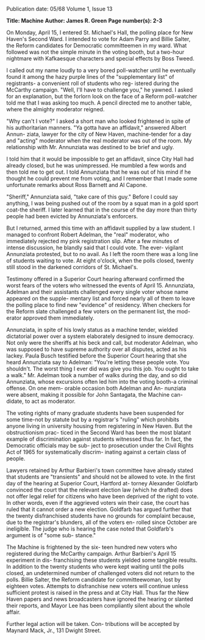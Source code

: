 Publication date: 05/68
Volume 1, Issue 13

**Title: Machine**
**Author: James R. Green**
**Page number(s): 2-3**

On Monday, April 15, I entered St. 
Michael's Hall, the polling place for New 
Haven's Second Ward. I intended to 
vote for Adam Parry and Billie Salter, 
the Reform candidates for Democratic 
committeemen in my ward. What followed 
was not the simple minute in the voting 
booth, but a two-hour nightmare with 
Kafkaesque characters and special effects 
by Boss Tweed. 


I called out my name loudly to a very 
bored poll-watcher until he eventually 
found it among the hazy purple lines of 
the "supplementary list" of registrants-
a convenient roll of students who reg-
istered during the McCarthy campaign. 
"Well, I'll have to challenge you," he 
yawned. I asked for an explanation, but 
the forlorn look on the face of a Reform 
poll-watcher told me that I was asking 
too much. A pencil directed me to another 
table, where the almighty moderator 
reigned. 

"Why can't I vote?" I asked a short 
man who looked frightened in spite of his 
authoritarian manners. "Ya gotta have 
an affidavit," answered Albert Annun-
ziata, lawyer for the city of New Haven, 
machine-tender for a day and "acting" 
moderator when the real moderator was 
out of the room. My relationship with Mr. 
Annunziata was destined to be brief 
and ugly. 

I told him that it would be impossible 
to get an affidavit, since City Hall had 
already closed, but he was unimpressed. 
He mumbled a few words and then told 
me to get out. I told Annunziata that he 
was out of his mind if he thought he could 
prevent me from voting, and I remember 
that I made some unfortunate remarks 
about Ross Barnett and Al Capone. 

"Sheriff," Annunziata said, "take care 
of this guy." Before I could say anything, 
I was being pushed out of the room by a 
squat man in a gold sport coat-the 
sheriff. I later learned that in the course 
of the day more than thirty people had 
been evicted by Annunziata's enforcers. 

But I returned, armed this time with an 
affidavit supplied by a law student. I 
managed to confront Robert Adelman, 
the "real" moderator, who immediately 
rejected my pink registration slip. After a 
few minutes of intense discussion, he 
blandly said that I could vote. The ever-
vigilant Annunziata protested, but to no 
avail. As I left the room there was a long 
line of students waiting to vote. At eight 
o'clock, when the polls closed, twenty still 
stood in the darkened corridors of St. 
Michael's. 

Testimony offered in a Superior Court 
hearing afterward confirmed the worst 
fears of the voters who witnessed the 
events of April 15. Annunziata, Adelman 
and their assistants challenged every single 
voter whose name appeared on the supple-
mentary list and forced nearly all of them 
to leave the polling place to find new 
"evidence" of residency. When checkers 
for the Reform slate challenged a few 
voters on the permanent list, the mod-
erator approved them immediately. 

Annunziata, in spite of his lowly status 
as a machine tender, wielded dictatorial 
power over a system elaborately designed 
to insure democracy. Not only were the 
sheriffs at his beck and call, but moderator 
Adelman, who was supposed to have 
supreme authority over all disputes, acted 
as his lackey. Paula Busch testified before 
the Superior Court hearing that she heard 
Annunziata say to Adelman: "You're 
letting these people vote. You shouldn't. 
The worst thing I ever did was give you 
this job. You ought to take a walk." Mr. 
Adelman took a number of walks during 
the day, and so did Annunziata, whose 
excursions often led him into the voting 
booth-a criminal offense. On one mem-
orable occasion both Adelman and An-
nunziata were absent, making it possible 
for John Santagata, the Machine can-
didate, to act as moderator. 

The voting rights of many graduate 
students have been suspended for some 
time-not by statute but by a registrar's 
"ruling" which prohibits anyone living in 
university housing from registering in 
New Haven. But the obstructionism prac-
ticed in the Second Ward has been the 
most blatant example of discrimination 
against students witnessed thus far. In 
fact, the Democratic officials may be sub-
ject to prosecution under the Civil Rights 
Act of 1965 for systematically discrim-
inating against a certain class of people. 

Lawyers retained by Arthur Barbieri's 
town committee have already stated that 
students are "transients" and should not 
be allowed to vote. In the first day of the 
hearing at Superior Court, Hartford at-
torney Alexander Goldfarb convinced 
the court that the relevant election law 
(which he drafted) does not offer legal 
relief for citizens who have been deprived 
of the right to vote. In other words, even 
if the aggrieved voters win their case, the 
court has ruled that it cannot order a new 
election. Goldfarb has argued further that 
the twenty disfranchised students have no 
grounds for complaint because, due to the 
registrar's blunders, all of the voters en-
rolled since October are ineligible. The 
judge who is hearing the case noted that 
Goldfarb's argument is of "some sub-
stance." 

The Machine is frightened by the six-
teen hundred new voters who registered 
during the McCarthy campaign. Arthur 
Barbieri's April 15 experiment in dis-
franchising these students yielded some 
tangible results. In addition to the twenty 
students who were kept waiting until the 
polls closed, an undetermined number 
of challenged voters did not return to the 
polls. Billie Salter, the Reform candidate 
for committeewoman, lost by eighteen 
votes. Attempts to disfranchise new voters 
will continue unless sufficient protest is 
raised in the press and at City Hall. Thus 
far the New Haven papers and news 
broadcasters have ignored the hearing or 
slanted their reports, and Mayor Lee has 
been compliantly silent about the whole 
affair. 

Further legal action will be taken. Con-
tributions will be accepted by Maynard 
Mack, Jr., 131 Dwight Street.